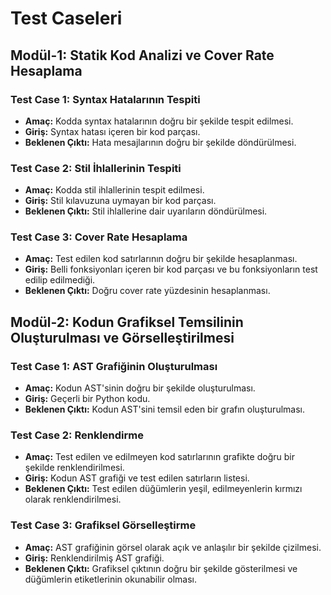 # Test Caseleri

## Modül-1: Statik Kod Analizi ve Cover Rate Hesaplama

### Test Case 1: Syntax Hatalarının Tespiti
- **Amaç:** Kodda syntax hatalarının doğru bir şekilde tespit edilmesi.
- **Giriş:** Syntax hatası içeren bir kod parçası.
- **Beklenen Çıktı:** Hata mesajlarının doğru bir şekilde döndürülmesi.

### Test Case 2: Stil İhlallerinin Tespiti
- **Amaç:** Kodda stil ihlallerinin tespit edilmesi.
- **Giriş:** Stil kılavuzuna uymayan bir kod parçası.
- **Beklenen Çıktı:** Stil ihlallerine dair uyarıların döndürülmesi.

### Test Case 3: Cover Rate Hesaplama
- **Amaç:** Test edilen kod satırlarının doğru bir şekilde hesaplanması.
- **Giriş:** Belli fonksiyonları içeren bir kod parçası ve bu fonksiyonların test edilip edilmediği.
- **Beklenen Çıktı:** Doğru cover rate yüzdesinin hesaplanması.

## Modül-2: Kodun Grafiksel Temsilinin Oluşturulması ve Görselleştirilmesi

### Test Case 1: AST Grafiğinin Oluşturulması
- **Amaç:** Kodun AST'sinin doğru bir şekilde oluşturulması.
- **Giriş:** Geçerli bir Python kodu.
- **Beklenen Çıktı:** Kodun AST'sini temsil eden bir grafın oluşturulması.

### Test Case 2: Renklendirme
- **Amaç:** Test edilen ve edilmeyen kod satırlarının grafikte doğru bir şekilde renklendirilmesi.
- **Giriş:** Kodun AST grafiği ve test edilen satırların listesi.
- **Beklenen Çıktı:** Test edilen düğümlerin yeşil, edilmeyenlerin kırmızı olarak renklendirilmesi.

### Test Case 3: Grafiksel Görselleştirme
- **Amaç:** AST grafiğinin görsel olarak açık ve anlaşılır bir şekilde çizilmesi.
- **Giriş:** Renklendirilmiş AST grafiği.
- **Beklenen Çıktı:** Grafiksel çıktının doğru bir şekilde gösterilmesi ve düğümlerin etiketlerinin okunabilir olması.
